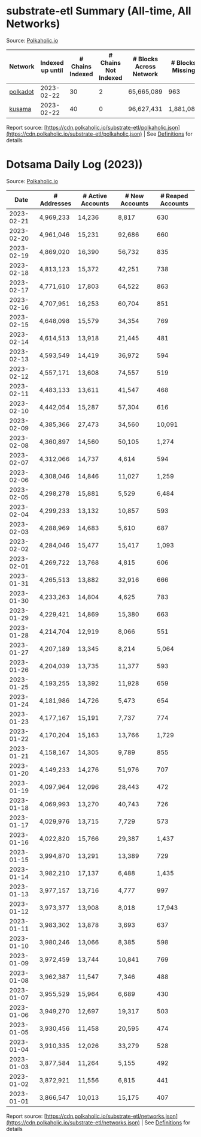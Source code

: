 # substrate-etl Summary (All-time, All Networks)

Source: [Polkaholic.io](https://polkaholic.io)


| Network          | Indexed up until | # Chains Indexed | # Chains Not Indexed | # Blocks Across Network   | # Blocks Missing |
| ---------------- | ---------------- | ---------------- | -------------------- | ------------------------- | ---------------- |
| [polkadot](polkadot) | 2023-02-22 | 30 | 2 | 65,665,089 | 963 |
| [kusama](kusama) | 2023-02-22 | 40 | 0 | 96,627,431 | 1,881,089 |

Report source: [https://cdn.polkaholic.io/substrate-etl/polkaholic.json](https://cdn.polkaholic.io/substrate-etl/polkaholic.json) | See [Definitions](/DEFINITIONS.md) for details


# Dotsama Daily Log (2023))

Source: [Polkaholic.io](https://polkaholic.io)


| Date            | # Addresses | # Active Accounts | # New Accounts | # Reaped Accounts |
| ---------------- | ----------- | ----------------- | -------------- | ----------------- |
| 2023-02-21 | 4,969,233 | 14,236 | 8,817 | 630 |
| 2023-02-20 | 4,961,046 | 15,231 | 92,686 | 660 |
| 2023-02-19 | 4,869,020 | 16,390 | 56,732 | 835 |
| 2023-02-18 | 4,813,123 | 15,372 | 42,251 | 738 |
| 2023-02-17 | 4,771,610 | 17,803 | 64,522 | 863 |
| 2023-02-16 | 4,707,951 | 16,253 | 60,704 | 851 |
| 2023-02-15 | 4,648,098 | 15,579 | 34,354 | 769 |
| 2023-02-14 | 4,614,513 | 13,918 | 21,445 | 481 |
| 2023-02-13 | 4,593,549 | 14,419 | 36,972 | 594 |
| 2023-02-12 | 4,557,171 | 13,608 | 74,557 | 519 |
| 2023-02-11 | 4,483,133 | 13,611 | 41,547 | 468 |
| 2023-02-10 | 4,442,054 | 15,287 | 57,304 | 616 |
| 2023-02-09 | 4,385,366 | 27,473 | 34,560 | 10,091 |
| 2023-02-08 | 4,360,897 | 14,560 | 50,105 | 1,274 |
| 2023-02-07 | 4,312,066 | 14,737 | 4,614 | 594 |
| 2023-02-06 | 4,308,046 | 14,846 | 11,027 | 1,259 |
| 2023-02-05 | 4,298,278 | 15,881 | 5,529 | 6,484 |
| 2023-02-04 | 4,299,233 | 13,132 | 10,857 | 593 |
| 2023-02-03 | 4,288,969 | 14,683 | 5,610 | 687 |
| 2023-02-02 | 4,284,046 | 15,477 | 15,417 | 1,093 |
| 2023-02-01 | 4,269,722 | 13,768 | 4,815 | 606 |
| 2023-01-31 | 4,265,513 | 13,882 | 32,916 | 666 |
| 2023-01-30 | 4,233,263 | 14,804 | 4,625 | 783 |
| 2023-01-29 | 4,229,421 | 14,869 | 15,380 | 663 |
| 2023-01-28 | 4,214,704 | 12,919 | 8,066 | 551 |
| 2023-01-27 | 4,207,189 | 13,345 | 8,214 | 5,064 |
| 2023-01-26 | 4,204,039 | 13,735 | 11,377 | 593 |
| 2023-01-25 | 4,193,255 | 13,392 | 11,928 | 659 |
| 2023-01-24 | 4,181,986 | 14,726 | 5,473 | 654 |
| 2023-01-23 | 4,177,167 | 15,191 | 7,737 | 774 |
| 2023-01-22 | 4,170,204 | 15,163 | 13,766 | 1,729 |
| 2023-01-21 | 4,158,167 | 14,305 | 9,789 | 855 |
| 2023-01-20 | 4,149,233 | 14,276 | 51,976 | 707 |
| 2023-01-19 | 4,097,964 | 12,096 | 28,443 | 472 |
| 2023-01-18 | 4,069,993 | 13,270 | 40,743 | 726 |
| 2023-01-17 | 4,029,976 | 13,715 | 7,729 | 573 |
| 2023-01-16 | 4,022,820 | 15,766 | 29,387 | 1,437 |
| 2023-01-15 | 3,994,870 | 13,291 | 13,389 | 729 |
| 2023-01-14 | 3,982,210 | 17,137 | 6,488 | 1,435 |
| 2023-01-13 | 3,977,157 | 13,716 | 4,777 | 997 |
| 2023-01-12 | 3,973,377 | 13,908 | 8,018 | 17,943 |
| 2023-01-11 | 3,983,302 | 13,878 | 3,693 | 637 |
| 2023-01-10 | 3,980,246 | 13,066 | 8,385 | 598 |
| 2023-01-09 | 3,972,459 | 13,744 | 10,841 | 769 |
| 2023-01-08 | 3,962,387 | 11,547 | 7,346 | 488 |
| 2023-01-07 | 3,955,529 | 15,964 | 6,689 | 430 |
| 2023-01-06 | 3,949,270 | 12,697 | 19,317 | 503 |
| 2023-01-05 | 3,930,456 | 11,458 | 20,595 | 474 |
| 2023-01-04 | 3,910,335 | 12,026 | 33,279 | 528 |
| 2023-01-03 | 3,877,584 | 11,264 | 5,155 | 492 |
| 2023-01-02 | 3,872,921 | 11,556 | 6,815 | 441 |
| 2023-01-01 | 3,866,547 | 10,013 | 15,175 | 407 |

Report source: [https://cdn.polkaholic.io/substrate-etl/networks.json](https://cdn.polkaholic.io/substrate-etl/networks.json) | See [Definitions](/DEFINITIONS.md) for details
